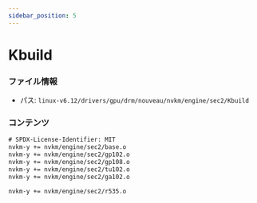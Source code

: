 ```yaml
---
sidebar_position: 5
---
```

# Kbuild

### ファイル情報

- パス: `linux-v6.12/drivers/gpu/drm/nouveau/nvkm/engine/sec2/Kbuild`

### コンテンツ

```txt
# SPDX-License-Identifier: MIT
nvkm-y += nvkm/engine/sec2/base.o
nvkm-y += nvkm/engine/sec2/gp102.o
nvkm-y += nvkm/engine/sec2/gp108.o
nvkm-y += nvkm/engine/sec2/tu102.o
nvkm-y += nvkm/engine/sec2/ga102.o

nvkm-y += nvkm/engine/sec2/r535.o

```
